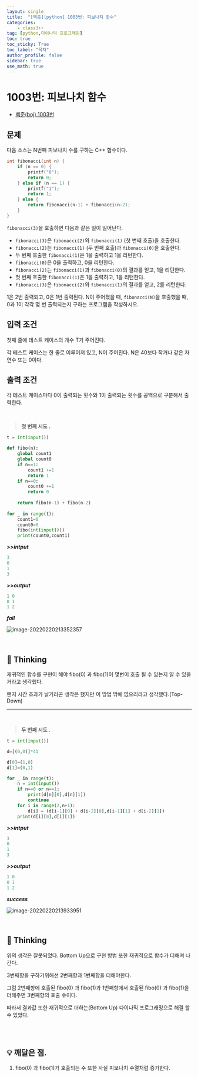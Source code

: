 ```yaml
---
layout: single
title:  "[백준][python] 1003번: 피보나치 함수"
categories: 
    - class3++
tag: [python,다이나믹 프로그래밍]
toc: true
toc_sticky: True
toc_label: "목차"
author_profile: false
sidebar: true
use_math: true
---
```


# 1003번: 피보나치 함수

* [백준(boj) 1003번](https://www.acmicpc.net/problem/1003)

## 문제

다음 소스는 N번째 피보나치 수를 구하는 C++ 함수이다.

```c++
int fibonacci(int n) {
    if (n == 0) {
        printf("0");
        return 0;
    } else if (n == 1) {
        printf("1");
        return 1;
    } else {
        return fibonacci(n‐1) + fibonacci(n‐2);
    }
}
```

`fibonacci(3)`을 호출하면 다음과 같은 일이 일어난다.

- `fibonacci(3)`은 `fibonacci(2)`와 `fibonacci(1)` (첫 번째 호출)을 호출한다.
- `fibonacci(2)`는 `fibonacci(1)` (두 번째 호출)과 `fibonacci(0)`을 호출한다.
- 두 번째 호출한 `fibonacci(1)`은 1을 출력하고 1을 리턴한다.
- `fibonacci(0)`은 0을 출력하고, 0을 리턴한다.
- `fibonacci(2)`는 `fibonacci(1)`과 `fibonacci(0)`의 결과를 얻고, 1을 리턴한다.
- 첫 번째 호출한 `fibonacci(1)`은 1을 출력하고, 1을 리턴한다.
- `fibonacci(3)`은 `fibonacci(2)`와 `fibonacci(1)`의 결과를 얻고, 2를 리턴한다.

1은 2번 출력되고, 0은 1번 출력된다. N이 주어졌을 때, `fibonacci(N)`을 호출했을 때, 0과 1이 각각 몇 번 출력되는지 구하는 프로그램을 작성하시오.



## 입력 조건

첫째 줄에 테스트 케이스의 개수 T가 주어진다.

각 테스트 케이스는 한 줄로 이루어져 있고, N이 주어진다. N은 40보다 작거나 같은 자연수 또는 0이다.



## 출력 조건

각 테스트 케이스마다 0이 출력되는 횟수와 1이 출력되는 횟수를 공백으로 구분해서 출력한다.

<br/>

> **첫 번째 시도 .**

```python
t = int(input())

def fibo(n):
    global count1
    global count0
    if n==1:
        count1 +=1
        return 1
    if n==0:
        count0 +=1
        return 0
    
    return fibo(n-1) + fibo(n-2)
    
for _ in range(t):
    count1=0
    count0=0
    fibo(int(input()))
    print(count0,count1)
```

 ***>>intput***

```python
3
0
1
3
```

 ***>>output***

```python
1 0
0 1
1 2
```

 ***fail***

![image-20220220213352357]({{geunskoo.github.io}}/images/2022-02-20-boj-1003/image-20220220213352357.png)

<br/>

## 🌝 Thinking

재귀적인 함수를 구현이 해야 fibo(0) 과 fibo(1)이 몇번이 호출 될 수 있는지 알 수 있을 거라고 생각했다.

왠지 시간 초과가 날거라곤 생각은 했지만 이 방법 밖에 없으리라고 생각했다.(Top-Down) 

---

<br/>

> **두 번째 시도 .**

```python
t = int(input())

d=[(0,0)]*41

d[0]=(1,0)
d[1]=(0,1)

for _ in range(t):
    n = int(input())
    if n==0 or n==1:
        print(d[n][0],d[n][1])
        continue
    for i in range(2,n+1):
        d[i] = (d[i-1][0] + d[i-2][0],d[i-1][1] + d[i-2][1])
    print(d[i][0],d[i][1])
```

 ***>>intput***

```python
3
0
1
3
```

 ***>>output***

```python
1 0
0 1
1 2
```

 ***success***

![image-20220220213933951]({{geunskoo.github.io}}/images/2022-02-20-boj-1003/image-20220220213933951.png)

<br/>

## 🌝 Thinking

위의 생각은 잘못되었다. Bottom Up으로 구현 방법 또한 재귀적으로 함수가 더해져 나간다.

3번째항을 구하기위해선 2번째항과 1번째항을 더해야한다.

그럼 2번째항에 호출된  fibo(0) 과 fibo(1)과 1번째항에서 호출된  fibo(0) 과 fibo(1)을 더해주면 3번째항의 호출 수이다.

따라서 결과값 또한 재귀적으로 더하는(Bottom Up) 다이나믹 프로그래밍으로 해결 할 수 있었다. 

<br/>

<br/>

## 💡 깨달은 점.

1. fibo(0) 과 fibo(1)가 호출되는 수 또한 사실 피보나치 수열처럼 증가한다.
